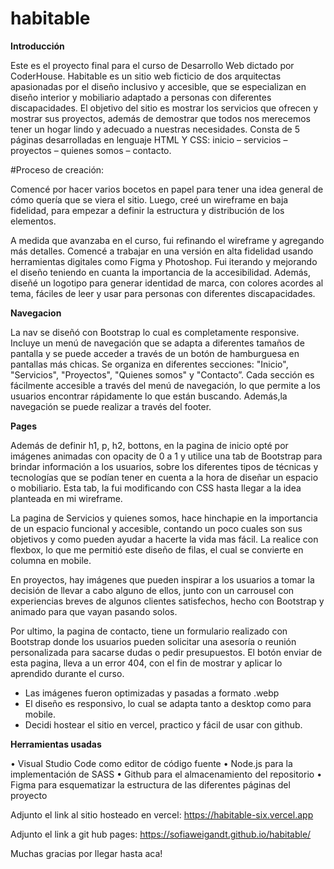 # habitable



**Introducción**

Este es el proyecto final para el curso de Desarrollo Web dictado por CoderHouse. Habitable es un sitio web ficticio de dos arquitectas apasionadas por el diseño inclusivo y accesible, que se especializan en diseño interior y mobiliario adaptado a personas con diferentes discapacidades. El objetivo del sitio es mostrar los servicios que ofrecen y mostrar sus proyectos, además de demostrar que todos nos merecemos tener un hogar lindo y adecuado a nuestras necesidades. 
Consta de 5 páginas desarrolladas en lenguaje HTML Y CSS: inicio – servicios – proyectos – quienes somos – contacto.

#Proceso de creación:

Comencé por hacer varios bocetos en papel para tener una idea general de cómo quería que se viera el sitio. Luego, creé un wireframe en baja fidelidad, para empezar a definir la estructura y distribución de los elementos.

A medida que avanzaba en el curso, fui refinando el wireframe y agregando más detalles. Comencé a trabajar en una versión en alta fidelidad usando herramientas digitales como Figma y Photoshop. Fui iterando y mejorando el diseño teniendo en cuanta la importancia de la accesibilidad. 
Además, diseñé un logotipo para generar identidad de marca, con colores acordes al tema, fáciles de leer y usar para personas con diferentes discapacidades. 

**Navegacion**

La nav se diseñó con Bootstrap lo cual es completamente responsive. Incluye un menú de navegación que se adapta a diferentes tamaños de pantalla y se puede acceder a través de un botón de hamburguesa en pantallas más chicas.
Se organiza en diferentes secciones: "Inicio", "Servicios", "Proyectos", "Quienes somos" y "Contacto”. Cada sección es fácilmente accesible a través del menú de navegación, lo que permite a los usuarios encontrar rápidamente lo que están buscando.
Además,la navegación se puede realizar a través del footer.

**Pages**

Además de definir h1, p, h2, bottons, en la pagina de inicio opté por imágenes animadas con opacity de 0 a 1 y utilice una tab de Bootstrap para brindar información a los usuarios, sobre los diferentes tipos de técnicas y tecnologías que se podían tener en cuenta a la hora de diseñar un espacio o mobiliario. 
Esta tab, la fui modificando con CSS hasta llegar a la idea planteada en mi wireframe.

La pagina de Servicios y quienes somos, hace hinchapie en la importancia de un espacio funcional y accesible, contando un poco cuales son sus objetivos y como pueden ayudar a hacerte la vida mas fácil. La realice con flexbox, lo que me permitió este diseño de filas, el cual se convierte en columna en mobile. 

En proyectos, hay imágenes que pueden inspirar a los usuarios a tomar la decisión de llevar a cabo alguno de ellos, junto con un carrousel con experiencias breves de algunos clientes satisfechos, hecho con Bootstrap y animado para que vayan pasando solos.

Por ultimo, la pagina de contacto, tiene un formulario realizado con Bootstrap donde los usuarios pueden solicitar una asesoría o reunión personalizada para sacarse dudas o pedir presupuestos.
El botón enviar de esta pagina, lleva a un error 404, con el fin de mostrar y aplicar lo aprendido durante el curso. 

-	Las imágenes fueron optimizadas y pasadas a formato .webp
-	El diseño es responsivo, lo cual se adapta tanto a desktop como para mobile.
-	Decidi hostear el sitio en vercel, practico y fácil de usar con github.


**Herramientas usadas**

•	Visual Studio Code como editor de código fuente
•	Node.js para la implementación de SASS
•	Github para el almacenamiento del repositorio
•	Figma para esquematizar la estructura de las diferentes páginas del proyecto



Adjunto el link al sitio hosteado en vercel: https://habitable-six.vercel.app

Adjunto el link a git hub pages: https://sofiaweigandt.github.io/habitable/



Muchas gracias por llegar hasta aca! 